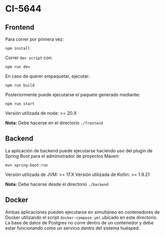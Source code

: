 # CI-5644

## Frontend
Para correr por primera vez:
```
npm install
```

Correr `dev script` con:
```
npm run dev
```

En caso de querer empaquetar, ejecutar:
```
npm run build
```

Posteriormente puede ejecutarse el paquete generado mediante:
```
npm run start
```

Versión utilizada de node: >= 20.X

**Nota:** Debe hacerse en el directorio `./frontend`

## Backend

La aplicación de backend puede ejecutarse haciendo uso del plugin de Spring Boot para el administrador de proyectos Maven:
```
mvn spring-boot:run
```

Versión utilizada de JVM: >= 17.X
Versión utilizada de Kotlin: >= 1.9.21

**Nota:** Debe hacerse desde el directorio `./backend`

## Docker

Ambas aplicaciones pueden ejecutarse en simultáneo en contenedores de Docker utilizando el script `docker-compose.yml` ubicado en este directorio. 
La base de datos de Postgres no corre dentro de un contenedor y debe estar funcionando como un servicio dentro del sistema huésped.
